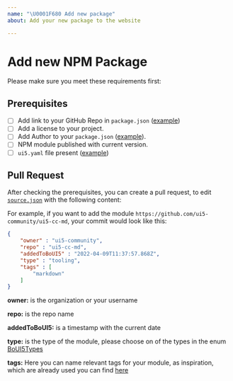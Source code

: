 ```yaml
---
name: "\U0001F680 Add new package"
about: Add your new package to the website

---
```

# Add new NPM Package

Please make sure you meet these requirements first:

## Prerequisites

* [ ] Add link to your GitHub Repo in `package.json` ([example](https://github.com/ui5-community/ui5-ecosystem-showcase/blob/054d9a6ae2836fdcdef076af765b2cc292082cbd/packages/ui5-tooling-modules/package.json#L7-L11))
* [ ] Add a license to your project.
* [ ] Add Author to your `package.json` ([example](https://github.com/ui5-community/ui5-ecosystem-showcase/blob/054d9a6ae2836fdcdef076af765b2cc292082cbd/packages/ui5-tooling-modules/package.json#L5)).
* [ ] NPM module published with current version.
* [ ] `ui5.yaml` file present ([example](https://github.com/ui5-community/ui5-ecosystem-showcase/blob/main/packages/ui5-middleware-livereload/ui5.yaml))

## Pull Request

After checking the prerequisites, you can create a pull request, to edit [`source.json`](https://github.com/ui5-community/ui5-community.github.io/blob/main/packages/crawler/sources.json) with the following content:

For example, if you want to add the module `https://github.com/ui5-community/ui5-cc-md`, your commit would look like this:

```json
{
    "owner" : "ui5-community",
    "repo" : "ui5-cc-md",
    "addedToBoUI5" : "2022-04-09T11:37:57.868Z",
    "type" : "tooling",
    "tags" : [
        "markdown"
    ]
}

```

**owner:** is the organization or your username

**repo:** is the repo name

**addedToBoUI5:** is a timestamp with the current date

**type:** is the type of the module, please choose on of the types in the enum [BoUI5Types](https://github.com/ui5-community/ui5-community.github.io/blob/17eac7bc6f4f39b2b085395df3485be64bb0a864/packages/crawler/src/types.d.ts#L1)

**tags:** Here you can name relevant tags for your module, as inspiration, which are already used you can find [here](https://ui5-community.github.io/#/tags)


